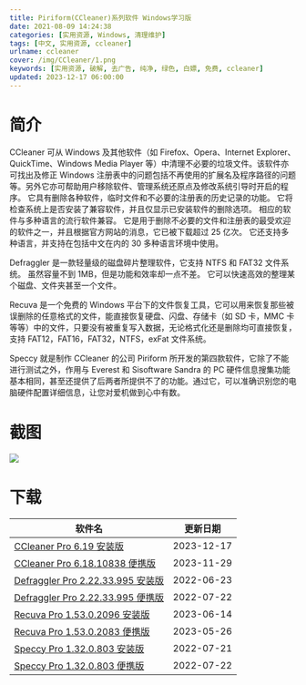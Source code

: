 ```yaml
---
title: Piriform(CCleaner)系列软件 Windows学习版
date: 2021-08-09 14:24:38
categories: [实用资源, Windows, 清理维护]
tags: [中文, 实用资源, ccleaner]
urlname: ccleaner
cover: /img/CCleaner/1.png
keywords: [实用资源, 破解, 去广告, 纯净, 绿色, 白嫖, 免费, ccleaner]
updated: 2023-12-17 06:00:00
---
```


# 简介

CCleaner 可从 Windows 及其他软件（如 Firefox、Opera、Internet Explorer、QuickTime、Windows Media Player 等）中清理不必要的垃圾文件。该软件亦可找出及修正 Windows 注册表中的问题包括不再使用的扩展名及程序路径的问题等。另外它亦可帮助用户移除软件、管理系统还原点及修改系统引导时开启的程序。
它具有删除各种软件，临时文件和不必要的注册表的历史记录的功能。 它将检查系统上是否安装了兼容软件，并且仅显示已安装软件的删除选项。 相应的软件与多种语言的流行软件兼容。
它是用于删除不必要的文件和注册表的最受欢迎的软件之一，并且根据官方网站的消息，它已被下载超过 25 亿次。 它还支持多种语言，并支持在包括中文在内的 30 多种语言环境中使用。

Defraggler 是一款轻量级的磁盘碎片整理软件，它支持 NTFS 和 FAT32 文件系统。 虽然容量不到 1MB，但是功能和效率却一点不差。 它可以快速高效的整理某个磁盘、文件夹甚至一个文件。

Recuva 是一个免费的 Windows 平台下的文件恢复工具，它可以用来恢复那些被误删除的任意格式的文件，能直接恢复硬盘、闪盘、存储卡（如 SD 卡，MMC 卡等等）中的文件，只要没有被重复写入数据，无论格式化还是删除均可直接恢复，支持 FAT12，FAT16，FAT32，NTFS，exFat 文件系统。

Speccy 就是制作 CCleaner 的公司 Piriform 所开发的第四款软件，它除了不能进行测试之外，作用与 Everest 和 Sisoftware Sandra 的 PC 硬件信息搜集功能基本相同，甚至还提供了后两者所提供不了的功能。通过它，可以准确识别您的电脑硬件配置详细信息，让您对爱机做到心中有数。

# 截图

![](/img/CCleaner/2.png)

# 下载

| 软件名                                                                                                      | 更新日期   |
| ----------------------------------------------------------------------------------------------------------- | ---------- |
| [CCleaner Pro 6.19 安装版](/download/index.html?f=CCleaner-Professional-6.19.10858.zip)                     | 2023-12-17 |
| [CCleaner Pro 6.18.10838 便携版](/download/index.html?f=Ccleaner-Pro-6.18.10838-Portable.zip)               | 2023-11-29 |
| [Defraggler Pro 2.22.33.995 安装版](/download/index.html?f=Defraggler-Professional_2.22.33.995.7z)          | 2022-06-23 |
| [Defraggler Pro 2.22.33.995 便携版](/download/index.html?f=Defraggler-Professional_2.22.33.995_Portable.7z) | 2022-07-22 |
| [Recuva Pro 1.53.0.2096 安装版](/download/index.html?f=Recuva-Professional-1.53.2096.zip)                   | 2023-06-14 |
| [Recuva Pro 1.53.0.2083 便携版](/download/index.html?f=Recuva-Professional-1.53.2095-Portable.zip)          | 2023-05-26 |
| [Speccy Pro 1.32.0.803 安装版](/download/index.html?f=Speccy-Professional_1.32.0.803.7z)                    | 2022-07-21 |
| [Speccy Pro 1.32.0.803 便携版](/download/index.html?f=Speccy-Professional_1.32.0.803_Portable.7z)           | 2022-07-22 |
